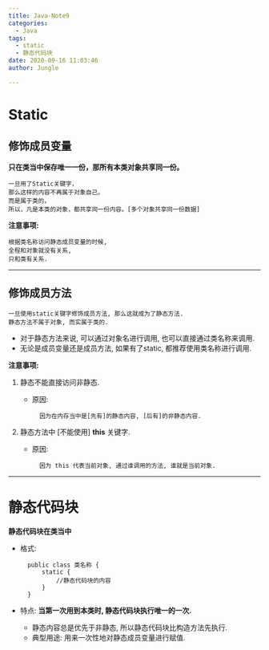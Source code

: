 ```yaml
---
title: Java-Note9
categories:
  - Java
tags:
  - static
  - 静态代码块
date: 2020-09-16 11:03:46
author: Jungle

---
```

# Static #

## 修饰成员变量 ##

**只在类当中保存唯一一份，那所有本类对象共享同一份。**
	

	一旦用了Static关键字，
	那么这样的内容不再属于对象自己，
	而是属于类的，
	所以，凡是本类的对象，都共享同一份内容。[多个对象共享同一份数据]

**注意事项:**
	

	根据类名称访问静态成员变量的时候,
	全程和对象就没有关系,
	只和类有关系.

----------

## 修饰成员方法 ##

	一旦使用static关键字修饰成员方法, 那么这就成为了静态方法.
	静态方法不属于对象, 而实属于类的.

- 对于静态方法来说, 可以通过对象名进行调用, 也可以直接通过类名称来调用.
- 无论是成员变量还是成员方法, 如果有了static, 都推荐使用类名称进行调用.

**注意事项:**

1. 静态不能直接访问非静态.
	- 原因: 
		
			因为在内存当中是[先有]的静态内容, [后有]的非静态内容.

2. 静态方法中 [不能使用] **this** 关键字.
	- 原因:
			
		
			因为 this 代表当前对象, 通过谁调用的方法, 谁就是当前对象.


----------

# 静态代码块 #

**静态代码块在类当中**

- 格式:
	
		public class 类名称 {
			static {
				//静态代码块的内容
			}
		}

- 特点: **当第一次用到本类时, 静态代码块执行唯一的一次.**
	- 静态内容总是优先于非静态, 所以静态代码块比构造方法先执行.
	- 典型用途: 用来一次性地对静态成员变量进行赋值.